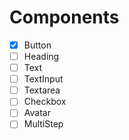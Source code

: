 # Components

- [x] Button
- [ ] Heading
- [ ] Text
- [ ] TextInput
- [ ] Textarea
- [ ] Checkbox
- [ ] Avatar
- [ ] MultiStep
